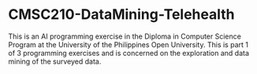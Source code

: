 # CMSC210-DataMining-Telehealth
This is an AI programming exercise in the Diploma in Computer Science Program at the University of the Philippines Open University. This is part 1 of 3 programming exercises and is concerned on the exploration and data mining of the surveyed data.
